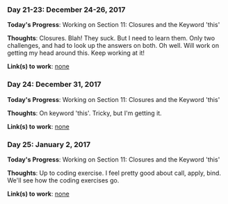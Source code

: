 ### Day 21-23: December 24-26, 2017 

**Today's Progress**: Working on Section 11: Closures and the Keyword 'this'

**Thoughts**: Closures. Blah! They suck. But I need to learn them. Only two challenges, and had to look up the answers on both. Oh well. Will work on getting my head around this. Keep working at it!

**Link(s) to work**: [none](#)

### Day 24: December 31, 2017 

**Today's Progress**: Working on Section 11: Closures and the Keyword 'this'

**Thoughts**: On keyword 'this'. Tricky, but I'm getting it.

**Link(s) to work**: [none](#)

### Day 25: January 2, 2017 

**Today's Progress**: Working on Section 11: Closures and the Keyword 'this'

**Thoughts**: Up to coding exercise. I feel pretty good about call, apply, bind. We'll see how the coding exercises go. 

**Link(s) to work**: [none](#)
